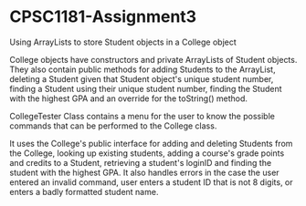# CPSC1181-Assignment3
Using ArrayLists to store Student objects in a College object

College objects have constructors and private ArrayLists of Student objects. They also contain public methods for adding Students to the ArrayList, deleting a Student given that Student object's unique student number, finding a Student using their unique student number, finding the Student with the highest GPA and an override for the toString() method.

CollegeTester Class contains a menu for the user to know the possible commands that can be performed to the College class. 

It uses the College's public interface for adding and deleting Students from the College, looking up existing students, adding a course's grade points and credits to a Student, retrieving a student's loginID and finding the student with the highest GPA. It also handles errors in the case the user entered an invalid command, user enters a student ID that is not 8 digits, or enters a badly formatted student name.
